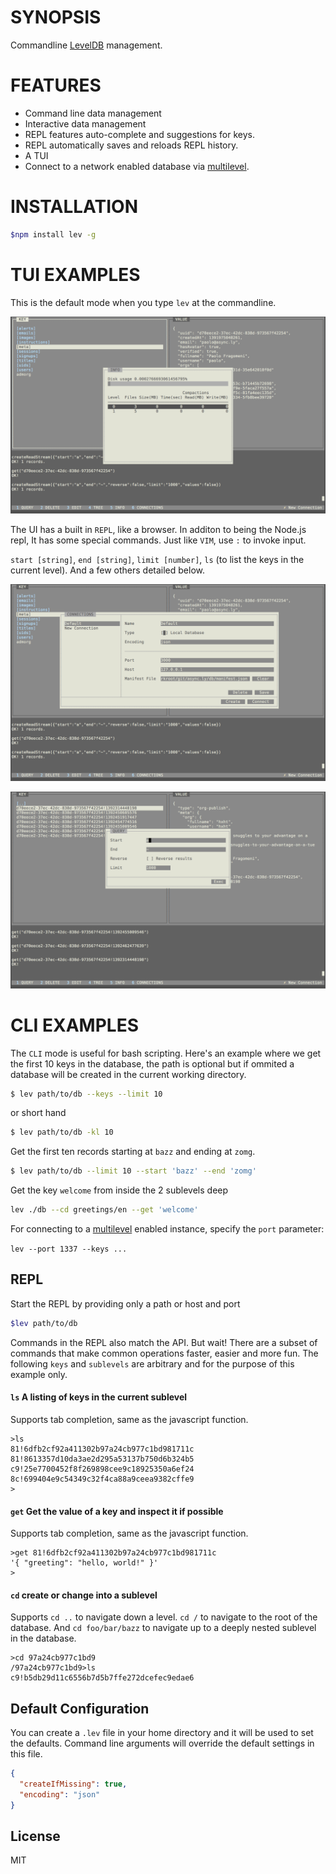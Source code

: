 # SYNOPSIS
Commandline [LevelDB][0] management.

# FEATURES
- Command line data management
- Interactive data management
- REPL features auto-complete and suggestions for keys.
- REPL automatically saves and reloads REPL history.
- A TUI
- Connect to a network enabled database via [multilevel][1].

# INSTALLATION
```bash
$npm install lev -g
```

# TUI EXAMPLES
This is the default mode when you type `lev` at the commandline.

![img](/doc/1.png)

The UI has a built in `REPL`, like a browser. In additon to being
the Node.js repl, It has some special commands. Just like `VIM`, 
use `:` to invoke input.

`start [string]`, `end [string]`, `limit [number]`, `ls` (to list 
the keys in the current level). And a few others detailed below.

![img](/doc/2.png)

![img](/doc/3.png)


# CLI EXAMPLES
The `CLI` mode is useful for bash scripting. Here's an example 
where we get the first 10 keys in the database, the path is optional 
but if ommited a database will be created in the current working 
directory.

```bash
$ lev path/to/db --keys --limit 10
```

or short hand 

```bash
$ lev path/to/db -kl 10
```

Get the first ten records starting at `bazz` and ending at `zomg`.
```bash
$ lev path/to/db --limit 10 --start 'bazz' --end 'zomg'
```

Get the key `welcome` from inside the 2 sublevels deep
```bash
lev ./db --cd greetings/en --get 'welcome'
```

For connecting to a [multilevel][1] enabled instance, specify the 
`port` parameter:

`lev --port 1337 --keys ...`

## REPL
Start the REPL by providing only a path or host and port
```bash
$lev path/to/db
```

Commands in the REPL also match the API. But wait! There are a 
subset of commands that make common operations faster, easier and 
more fun. The following `keys` and `sublevels` are arbitrary and for 
the purpose of this example only.

#### `ls` A listing of keys in the current sublevel
Supports tab completion, same as the javascript function.
```
>ls
81!6dfb2cf92a411302b97a24cb977c1bd981711c
81!8613357d10da3ae2d295a53137b750d6b324b5
c9!25e7700452f8f269898cee9c18925350a6ef24
8c!699404e9c54349c32f4ca88a9ceea9382cffe9
>
```

#### `get` Get the value of a key and inspect it if possible 
Supports tab completion, same as the javascript function.

```
>get 81!6dfb2cf92a411302b97a24cb977c1bd981711c
'{ "greeting": "hello, world!" }'
>
```

#### `cd` create or change into a sublevel
Supports `cd ..` to navigate down a level. `cd /` to navigate to the 
root of the database. And `cd foo/bar/bazz` to navigate up to a deeply 
nested sublevel in the database.

```
>cd 97a24cb977c1bd9
/97a24cb977c1bd9>ls
c9!b5db29d11c6556b7d5b7ffe272dcefec9edae6
```

## Default Configuration
You can create a `.lev` file in your home directory and it will be used 
to set  the defaults. Command line arguments will override the default 
settings in this file.

```json
{
  "createIfMissing": true,
  "encoding": "json"
}

```

[0]:https://github.com/rvagg/node-levelup
[1]:https://github.com/juliangruber/multilevel

## License
MIT
